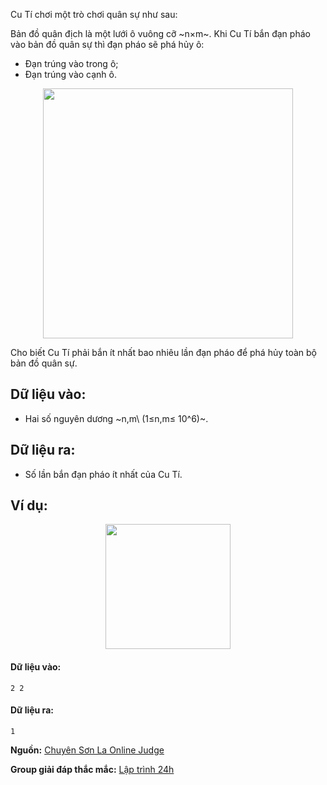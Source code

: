 Cu Tí chơi một trò chơi quân sự như sau:

Bản đồ quân địch là một lưới ô vuông cỡ ~n×m~. Khi Cu Tí bắn đạn pháo vào bản đồ quân sự thì đạn pháo sẽ phá hủy ô:
- Đạn trúng vào trong ô;
- Đạn trúng vào cạnh ô.
<center><img src="/images/problems/183/GAME.png" width="400px" /></center>

Cho biết Cu Tí phải bắn ít nhất bao nhiêu lần đạn pháo để phá hủy toàn bộ bản đồ quân sự.

## Dữ liệu vào:
- Hai số nguyên dương ~n,m\ (1≤n,m≤ 10^6)~.

## Dữ liệu ra:
- Số lần bắn đạn pháo ít nhất của Cu Tí.

## Ví dụ:
<center><img src="/images/problems/183/GAME2.png" width="200px" /></center>

#### Dữ liệu vào:	
```
2 2
```

#### Dữ liệu ra:
```
1
```
**Nguồn:** [Chuyên Sơn La Online Judge](http://csloj.ddns.net/)

**Group giải đáp thắc mắc:** [Lập trình 24h](https://www.facebook.com/groups/1386904321519984)